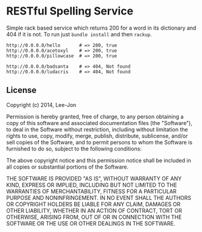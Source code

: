 # RESTful Spelling Service
Simple rack based service which returns 200 for a word in its dictionary and 404 if it is not. To run just `bundle install` and then `rackup`.

    http://0.0.0.0/hello       # => 200, true
    http://0.0.0.0/acetoxyl    # => 200, true
    http://0.0.0.0/pillowcase  # => 200, true

    http://0.0.0.0/badsanta    # => 404, Not found
    http://0.0.0.0/ludacris    # => 404, Not found

## License
Copyright (c) 2014, Lee-Jon

Permission is hereby granted, free of charge, to any person obtaining
a copy of this software and associated documentation files (the
"Software"), to deal in the Software without restriction, including
without limitation the rights to use, copy, modify, merge, publish,
distribute, sublicense, and/or sell copies of the Software, and to
permit persons to whom the Software is furnished to do so, subject to
the following conditions:

The above copyright notice and this permission notice shall be
included in all copies or substantial portions of the Software.

THE SOFTWARE IS PROVIDED "AS IS", WITHOUT WARRANTY OF ANY KIND,
EXPRESS OR IMPLIED, INCLUDING BUT NOT LIMITED TO THE WARRANTIES OF
MERCHANTABILITY, FITNESS FOR A PARTICULAR PURPOSE AND
NONINFRINGEMENT. IN NO EVENT SHALL THE AUTHORS OR COPYRIGHT HOLDERS BE
LIABLE FOR ANY CLAIM, DAMAGES OR OTHER LIABILITY, WHETHER IN AN ACTION
OF CONTRACT, TORT OR OTHERWISE, ARISING FROM, OUT OF OR IN CONNECTION
WITH THE SOFTWARE OR THE USE OR OTHER DEALINGS IN THE SOFTWARE.
